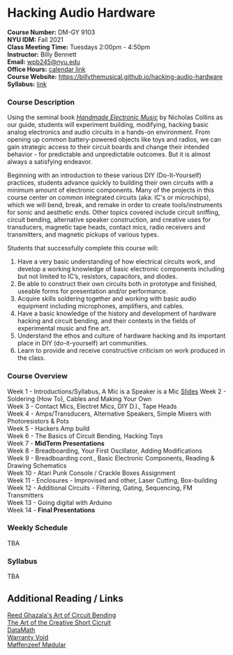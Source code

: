 # Hacking Audio Hardware

**Course Number:** DM-GY 9103  
**NYU IDM:** Fall 2021  
**Class Meeting Time:** Tuesdays 2:00pm - 4:50pm  
**Instructor:** Billy Bennett  
**Email:** wpb245@nyu.edu  
**Office Hours:** [calendar link](https://calendar.google.com/calendar/selfsched?sstoken=UU83Y25Jd3FfQnhjfGRlZmF1bHR8MTcyMDRkOTExMjgzY2QxOTVhYmFhZjM4MmRiMzg1MmM)  
**Course Website:** https://billythemusical.github.io/hacking-audio-hardware  
**Syllabus:** [link](https://docs.google.com/document/u/1/d/1rmMsHMCfXIE_s8nDgVjvcms0XinGn-VsMpUDeaeRRd0/edit?usp=sharing)

### Course Description
Using the seminal book [*Handmade Electronic Music*](https://bobcat.library.nyu.edu/permalink/f/141j2p5/nyu_aleph003835343) by Nicholas Collins as our guide, students will experiment building, modifying, hacking basic analog electronics and audio circuits in a hands-on environment.  From opening up common battery-powered objects like toys and radios, we can gain strategic access to their circuit boards and change their intended behavior - for predictable and unpredictable outcomes.  But it is almost always a satisfying endeavor.

Beginning with an introduction to these various DIY (Do-It-Yourself) practices, students advance quickly to building their own circuits with a minimum amount of electronic components. Many of the projects in this course center on common integrated circuits (aka: IC's or microchips), which we will bend, break, and remake in order to create tools/instruments for sonic and aesthetic ends.  Other topics covered include circuit sniffing, circuit bending, alternative speaker construction, and creative uses for transducers, magnetic tape heads, contact mics, radio receivers and transmitters, and magnetic pickups of various types.

Students that successfully complete this course will:
1. Have a very basic understanding of how electrical circuits work, and develop a working knowledge
of basic electronic components including but not limited to IC’s, resistors, capacitors, and diodes.
2. Be able to construct their own circuits both in prototype and finished, useable forms for
presentation and/or performance.
3. Acquire skills soldering together and working with basic audio equipment including microphones, amplifiers, and cables.
4. Have a basic knowledge of the history and development of hardware hacking and circuit bending,
and their contexts in the fields of experimental music and fine art.
5. Understand the ethos and culture of hardware hacking and its important place in DIY (do-it-yourself) art communities.
6. Learn to provide and receive constructive criticism on work produced in the class.

### Course Overview

Week 1 - Introductions/Syllabus, A Mic is a Speaker is a Mic [Slides](https://docs.google.com/presentation/d/1qheYEmGxHhcfj3TvRRTWEnvLvEMnhZB82_XswJIgf9U/edit?usp=sharing)
Week 2 - Soldering (How To), Cables and Making Your Own  
Week 3 - Contact Mics, Electret Mics, DIY D.I., Tape Heads  
Week 4 - Amps/Transducers, Alternative Speakers, Simple Mixers with Photoresistors & Pots  
Week 5 - Hackers Amp build  
Week 6 - The Basics of Circuit Bending, Hacking Toys  
Week 7 - **MidTerm Presentations**  
Week 8 - Breadboarding, Your First Oscillator, Adding Modifications  
Week 9 - Breadboarding cont., Basic Electronic Components, Reading & Drawing Schematics  
Week 10 - Atari Punk Console / Crackle Boxes Assignment  
Week 11 - Enclosures - Improvised and other, Laser Cutting, Box-building  
Week 12 - Additional Circuits - Filtering, Gating, Sequencing, FM Transmitters  
Week 13 - Going digital with Arduino  
Week 14 - **Final Presentations**

### Weekly Schedule
TBA  

### Syllabus
TBA  

## Additional Reading / Links

[Reed Ghazala's Art of Circuit Bending](http://www.anti-theory.com/soundart/circuitbend/)  
[The Art of the Creative Short Cicruit](http://www.anti-theory.com/texts/EM/index.html)  
[DataMath](http://www.datamath.org/Story/CircuitBending.htm)  
[Warranty Void](http://weltenschule.de/TableHooters/WarrantyVoidFAQ.htm)  
[Møffenzeef Mødular](https://www.moffenzeefmodular.com/)  
